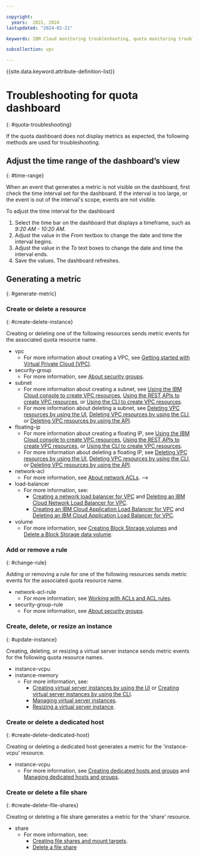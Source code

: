```yaml
---

copyright:
  years:  2021, 2024
lastupdated: "2024-02-21"

keywords: IBM Cloud monitoring troubleshooting, quota monitoring troubleshooting

subcollection: vpc

---
```


{{site.data.keyword.attribute-definition-list}}

# Troubleshooting for quota dashboard
{: #quota-troubleshooting}

If the quota dashboard does not display metrics as expected, the following methods are used for troubleshooting.

## Adjust the time range of the dashboard’s view
{: #time-range}

When an event that generates a metric is not visible on the dashboard, first check the time interval set for the dashboard. If the interval is too large, or the event is out of the interval's scope, events are not visible.

To adjust the time interval for the dashboard

1. Select the time bar on the dashboard that displays a timeframe, such as *9:20 AM - 10:20 AM*.
2. Adjust the value in the *From* textbox to change the date and time the interval begins.
3. Adjust the value in the *To* text boxes to change the date and time the interval ends.
4. Save the values. The dashboard refreshes.

## Generating a metric
{: #generate-metric}


### Create or delete a resource
{: #create-delete-instance}

Creating or deleting one of the following resources sends metric events for the associated quota resource name.

- vpc
   - For more information about creating a VPC, see [Getting started with Virtual Private Cloud (VPC)](/docs/vpc?topic=vpc-getting-started#create-and-configure-vpc).
- security-group
   - For more information, see [About security groups](/docs/vpc?topic=vpc-using-security-groups&interface=ui).
- subnet
   - For more information about creating a subnet, see [Using the IBM Cloud console to create VPC resources](/docs/vpc?topic=vpc-creating-a-vpc-using-the-ibm-cloud-console), [Using the REST APIs to create VPC resources](/docs/vpc?topic=vpc-creating-vpc-resources-with-cli-and-api&interface=api), or [Using the CLI to create VPC resources](/docs/vpc?topic=vpc-creating-vpc-resources-with-cli-and-api&interface=cli#create-a-subnet-cli).
   - For more information about deleting a subnet, see [Deleting VPC resources by using the UI](/docs/vpc?topic=vpc-deleting-vpc-resources&interface=ui), [Deleting VPC resources by using the CLI](/docs/vpc?topic=vpc-deleting-vpc-resources&interface=cli), or [Deleting VPC resources by using the API](/docs/vpc?topic=vpc-deleting-vpc-resources&interface=api).
- floating-ip
   - For more information about creating a floating IP, see [Using the IBM Cloud console to create VPC resources](/docs/vpc?topic=vpc-creating-a-vpc-using-the-ibm-cloud-console), [Using the REST APIs to create VPC resources](/docs/vpc?topic=vpc-creating-vpc-resources-with-cli-and-api&interface=api), or [Using the CLI to create VPC resources](/docs/vpc?topic=vpc-creating-vpc-resources-with-cli-and-api&interface=cli#create-a-subnet-cli).
   - For more information about deleting a floating IP, see [Deleting VPC resources by using the UI](/docs/vpc?topic=vpc-deleting-vpc-resources&interface=ui), [Deleting VPC resources by using the CLI](/docs/vpc?topic=vpc-deleting-vpc-resources&interface=cli), or [Deleting VPC resources by using the API](/docs/vpc?topic=vpc-deleting-vpc-resources&interface=api).
- network-acl
   - For more information, see [About network ACLs](/docs/vpc?topic=vpc-using-acls). -->
- load-balancer
   - For more information, see:
      - [Creating a network load balancer for VPC](/docs/vpc?topic=vpc-nlb-ui-creating-network-load-balancer&interface=ui) and [Deleting an IBM Cloud Network Load Balancer for VPC](/docs/vpc?topic=vpc-nlb-deleting&interface=ui).
      - [Creating an IBM Cloud Application Load Balancer for VPC](/docs/vpc?topic=vpc-load-balancers) and [Deleting an IBM Cloud Application Load Balancer for VPC](/docs/vpc?topic=vpc-alb-deleting&interface=ui).
- volume
   - For more information, see [Creating Block Storage volumes](/docs/vpc?topic=vpc-creating-block-storage) and [Delete a Block Storage data volume](/docs/vpc?topic=vpc-managing-block-storage&interface=ui#delete).

### Add or remove a rule
{: #change-rule}

Adding or removing a rule for one of the following resources sends metric events for the associated quota resource name.

- network-acl-rule
   - For more information, see [Working with ACLs and ACL rules](/docs/vpc?topic=vpc-using-acls#working-with-acls-and-acl-rules).
- security-group-rule
   - For more information, see [About security groups](/docs/vpc?topic=vpc-using-security-groups&interface=ui).

### Create, delete, or resize an instance
{: #update-instance}

Creating, deleting, or resizing a virtual server instance sends metric events for the following quota resource names.

- instance-vcpu
- instance-memory
   - For more information, see:
      - [Creating virtual server instances by using the UI](/docs/vpc?topic=vpc-creating-virtual-servers) or [Creating virtual server instances by using the CLI](/docs/vpc?topic=vpc-creating-virtual-servers&interface=cli).
      - [Managing virtual server instances](/docs/vpc?topic=vpc-managing-virtual-server-instances&interface=ui).
      - [Resizing a virtual server instance](/docs/vpc?topic=vpc-resizing-an-instance&interface=ui).

### Create or delete a dedicated host
{: #create-delete-dedicated-host}

Creating or deleting a dedicated host generates a metric for the 'instance-vcpu' resource.

- instance-vcpu
   - For more information, see [Creating dedicated hosts and groups](/docs/vpc?topic=vpc-creating-dedicated-hosts-instances&interface=ui) and [Managing dedicated hosts and groups](/docs/vpc?topic=vpc-manage-dedicated-hosts-groups&interface=ui).

### Create or delete a file share
{: #create-delete-file-shares}

Creating or deleting a file share generates a metric for the 'share' resource.

- share
   - For more information, see:
      - [Creating file shares and mount targets](/docs/vpc?topic=vpc-file-storage-create&interface=ui).
      - [Delete a file share](/docs/vpc?topic=vpc-file-storage-managing&interface=ui#delete-file-share-ui)
